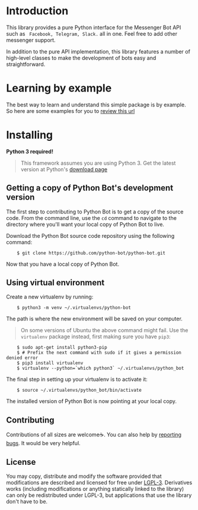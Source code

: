 
# Introduction

This library provides a pure Python interface for the Messenger Bot API such as
` Facebook, Telegram, Slack.` all in one. Feel free to add other messenger support.

In addition to the pure API implementation, this library features a number of high-level classes to
make the development of bots easy and straightforward.

# Learning by example
The best way to learn and understand this simple package is by example. 
So here are some examples for you to [review this url](https://github.com/python-bot/python-bot/tree/master/examples)

# Installing

**Python 3 required!**

>This framework assumes you are using Python 3. Get the latest version at
>Python's [download page](https://www.python.org/download/)


## Getting a copy of Python Bot's development version


The first step to contributing to Python Bot is to get a copy of the source code.
From the command line, use the ``cd`` command to navigate to the directory
where you'll want your local copy of Python Bot to live.

Download the Python Bot source code repository using the following command:

```
    $ git clone https://github.com/python-bot/python-bot.git
```

Now that you have a local copy of Python Bot.

## Using virtual environment

Create a new virtualenv by running:

```
    $ python3 -m venv ~/.virtualenvs/python-bot
```

The path is where the new environment will be saved on your computer.

>    On some versions of Ubuntu the above command might fail. Use the
>   ``virtualenv`` package instead, first making sure you have ``pip3``:

```
    $ sudo apt-get install python3-pip
    $ # Prefix the next command with sudo if it gives a permission denied error
    $ pip3 install virtualenv
    $ virtualenv --python=`which python3` ~/.virtualenvs/python_bot
```

The final step in setting up your virtualenv is to activate it:

```
    $ source ~/.virtualenvs/python_bot/bin/activate
```

The installed version of Python Bot is now pointing at your local copy.

## Contributing 

Contributions of all sizes are welcome:coffee:. You can also help by [reporting bugs](https://github.com/python-bot/python-bot/issues/new).
It would be very helpful.

## License
You may copy, distribute and modify the software provided that modifications are described and licensed for free under [LGPL-3](https://www.gnu.org/licenses/lgpl-3.0.html). Derivatives works (including modifications or anything statically linked to the library) 
can only be redistributed under LGPL-3, but applications that use the library don't have to be.